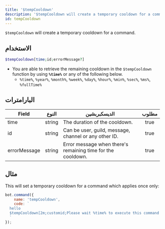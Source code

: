 ```yaml
---
title: '$tempCooldown'
description: '$tempCooldown will create a temporary cooldown for a command.'
id: tempCooldown
---
```


`$tempCooldown` will create a temporary cooldown for a command.

## الاستخدام

```php
$tempCooldown[time;id;errorMessage?]
```

* You are able to retrieve the remaining cooldown in the `$tempCooldown` function by using **`%time%`** or any of the following below.
    * `%time%`, `%year%`, `%month%`, `%week%`, `%day%`, `%hour%`, `%min%`, `%sec%`, `%ms%`, `%fullTime%`

## البارامترات

| Field        | النوع  | الديسكبربشين                                                | مطلوب |
| ------------ | ------ | ----------------------------------------------------------- |:-----:|
| time         | string | The duration of the cooldown.                               | true  |
| id           | string | Can be user, guild, message, channel or any other ID.       | true  |
| errorMessage | string | Error message when there's remaining time for the cooldown. | true  |

## مثال

This will set a temporary cooldown for a command which applies once only:

```javascript
bot.command({
    name: 'tempCooldown',
    code: `
  hello
  $tempCooldown[2m;customid;Please wait %time% to execute this command again.]
  `
});
```
